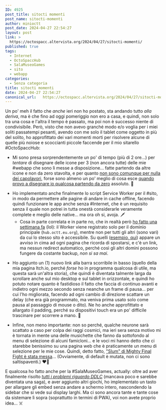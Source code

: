 ```yaml
---
ID: 4925
post_title: sitocti momenti
post_name: sitocti-momenti
author: minioctt
post_date: 2024-04-27 22:54:27
layout: post
link: >
  https://octospacc.altervista.org/2024/04/27/sitocti-momenti/
published: true
tags:
  - Internet
  - OctoSpaccHub
  - SalaMuseoGames
  - sito
  - webapp
categories:
  - Senza categoria
title: sitocti momenti
date: 2024-04-27 22:54:27
canonical_url:   https://octospacc.altervista.org/2024/04/27/sitocti-momenti/
---
```

<!-- wp:paragraph -->
<p>Un po' meh il fatto che <em>anche</em> ieri non ho postato, sta andando tutto <em>alla deriva</em>, ma è che fino ad oggi pomeriggio non ero a casa, e quindi, non solo tra una cosa e l'altra il tempo è passato, ma poi non è successo niente di condivisibile. Però, visto che non avevo granché modo e/o voglia per i miei soliti passatempi pesanti, avendo con me solo il tablet come oggetto in più del solito, ho approfittato dei vari momenti morti per risolvere alcune di quelle più noiose e scoccianti piccole faccende per il mio sitarello #OctoSpaccHub:</p>
<!-- /wp:paragraph -->

<!-- wp:list -->
<ul><!-- wp:list-item -->
<li>Mi sono presa sorprendentemente un po' di tempo (più di 2 ore...) per <em>tentare</em> di disegnare delle icone per 3 (non ancora tutte) delle mie #webapp che sono lì messe a disposizione... fatte partendo da altre icone e non da zero stavolta, e per quanto <a href="https://gitlab.com/octospacc/octospacc.gitlab.io/-/commit/c433bc663543eeddf374bed21bce7006c43cd115">non sono comunque per nulla dei capolavori</a>, forse sono almeno un po' meglio di cosa esce <a href="/microblog-mirror/2024/03/28/pwgoduriaaaa/">quando provo a disegnare io qualcosa partendo da zero</a> assoluto. 🥲️</li>
<!-- /wp:list-item --></ul>
<!-- /wp:list -->

<!-- wp:list -->
<ul><!-- wp:list-item -->
<li>Ho implementato anche finalmente lo script Service Worker per il #sito, in modo da permettere alle pagine di andare in cache offline, facendo quindi funzionare le app anche senza #Internet, che è un requisito senza il quale non potrei in tutta onestà considerarle veramente complete e meglio delle native... ma ora oh si, avoja. 🗡️<!-- wp:list -->
<ul><!-- wp:list-item -->
<li>Cosa in parte correlata e in parte no, che in realtà però <a href="https://gitlab.com/octospacc/octospacc.gitlab.io/-/commit/87757fbcee643ad3f37bce851e0fc25822964183#59bd975b6a8f87e95826adc4fbedf63faa45ad19">ho fatto una settimana fa</a> (lol): il Worker viene registrato solo per il dominio principale (<code>hub.octt.eu.org</code>), mentre non per tutti gli altri (sono vari) da cui lo stesso sito è accessibile. Su quelli (<a href="https://octospacc.gitlab.io">esempio, qui</a>) appare un avviso in cima ad ogni pagina che ricorda di spostarsi, e c'è un link, ma nessun redirect automatico, perché così gli altri domini possono fungere da costante backup, <em>non si sa mai</em>.</li>
<!-- /wp:list-item --></ul>
<!-- /wp:list --></li>
<!-- /wp:list-item --></ul>
<!-- /wp:list -->

<!-- wp:list -->
<ul><!-- wp:list-item -->
<li>Ho aggiunto un (1) nuovo link alla barra scorribile in basso (quello della mia pagina Itch.io, perché <em>forse</em> ho in programma qualcosa di utile, ma questa sarà un'altra storia), che quindi è diventata talmente larga da scrollare anche sul mio desktop e sul tablet in orizzontale, e quindi ho potuto notare quanto è fastidioso il fatto che faccia di continuo avanti e indietro ogni mezzo secondo senza neanche un frame di pausa... per cui l'ho migliorata, facendo ad ogni cambio di direzione scattare un delay (che era già programmato, ma veniva prima usato solo come pausa al passaggio di mouse o dito). Ne ho anche approfittato e allargato il padding, perché su dispositivi touch era un po' difficile trascinare per scorrere a mano. 💈️</li>
<!-- /wp:list-item --></ul>
<!-- /wp:list -->

<!-- wp:list -->
<ul><!-- wp:list-item -->
<li>Infine, non meno importante: non so perché, qualche neurone sarà scattato a caso per colpa dei raggi cosmici, ma ieri sera senza motivo mi è tornata in mente una delle musichette che fanno da sottofondo al menu di selezione di alcuni famicloni... e le voci mi hanno detto che ci starebbe benissimo su una pagina web che è praticamente un menu di selezione per le mie cose. Quindi, detto fatto, <a href="https://hub.octt.eu.org/">"Slum" di Mighty Final Fight è stata messa</a>... (Ovviamente, di default è mutata, non ci sono saltispaventi.) ❤️‍🔥️</li>
<!-- /wp:list-item --></ul>
<!-- /wp:list -->

<!-- wp:paragraph -->
<p>E qualcosa ho fatto anche per la #SalaMuseoGames, actually: oltre ad aver finalmente risolto <a href="/microblog-mirror/2024/04/26/doki-doki-pazzia-club/"><em>tutti i problemi riguardo DDLC</em></a> (mancava poco e sarebbe diventata una saga), e aver aggiunto altri giochi, ho implementato un tasto per allargare gli embed senza andare a schermo intero, nascondendo la sidebar che si vede sui display larghi. Ma ci sono ancora tante e tante cose da sistemare lì sopra (soprattutto in termini di PWA), voi non avete proprio idea... ☠️</p>
<!-- /wp:paragraph -->